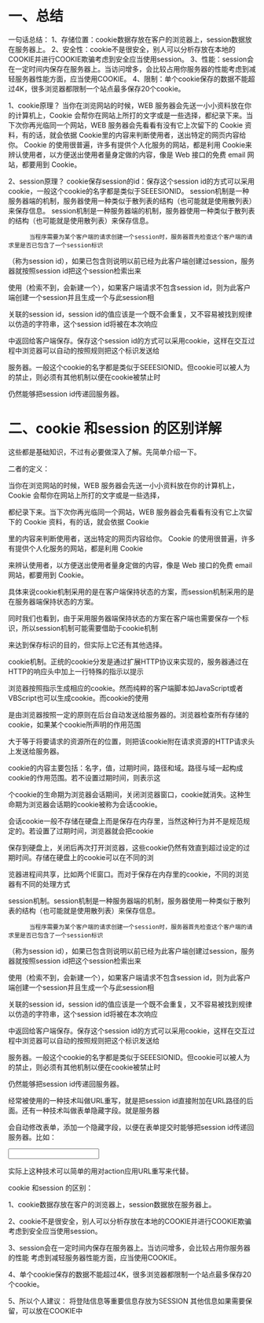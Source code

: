 # 一、总结
一句话总结：
1、存储位置：cookie数据存放在客户的浏览器上，session数据放在服务器上。
2、安全性：cookie不是很安全，别人可以分析存放在本地的COOKIE并进行COOKIE欺骗考虑到安全应当使用session。
3、性能：session会在一定时间内保存在服务器上。当访问增多，会比较占用你服务器的性能考虑到减轻服务器性能方面，应当使用COOKIE。
4、限制：单个cookie保存的数据不能超过4K，很多浏览器都限制一个站点最多保存20个cookie。
 

1、cookie原理？
当你在浏览网站的时候，WEB 服务器会先送一小小资料放在你的计算机上，Cookie 会帮你在网站上所打的文字或是一些选择，都纪录下来。当下次你再光临同一个网站，WEB 服务器会先看看有没有它上次留下的 Cookie 资料，有的话，就会依据 Cookie里的内容来判断使用者，送出特定的网页内容给你。
Cookie 的使用很普遍，许多有提供个人化服务的网站，都是利用 Cookie来辨认使用者，以方便送出使用者量身定做的内容，像是 Web 接口的免费 email 网站，都要用到 Cookie。

 

2、session原理？
cookie保存session的id：保存这个session id的方式可以采用cookie，一般这个cookie的名字都是类似于SEEESIONID。
session机制是一种服务器端的机制，服务器使用一种类似于散列表的结构（也可能就是使用散列表）来保存信息。
session机制是一种服务器端的机制，服务器使用一种类似于散列表的结构（也可能就是使用散列表）来保存信息。

          当程序需要为某个客户端的请求创建一个session时，服务器首先检查这个客户端的请求里是否已包含了一个session标识

（称为session id），如果已包含则说明以前已经为此客户端创建过session，服务器就按照session id把这个session检索出来

使用（检索不到，会新建一个），如果客户端请求不包含session id，则为此客户端创建一个session并且生成一个与此session相

关联的session id，session id的值应该是一个既不会重复，又不容易被找到规律以仿造的字符串，这个session id将被在本次响应

中返回给客户端保存。保存这个session id的方式可以采用cookie，这样在交互过程中浏览器可以自动的按照规则把这个标识发送给

服务器。一般这个cookie的名字都是类似于SEEESIONID。但cookie可以被人为的禁止，则必须有其他机制以便在cookie被禁止时

仍然能够把session id传递回服务器。

 

 

 

 

# 二、cookie 和session 的区别详解

这些都是基础知识，不过有必要做深入了解。先简单介绍一下。

二者的定义：

当你在浏览网站的时候，WEB 服务器会先送一小小资料放在你的计算机上，Cookie 会帮你在网站上所打的文字或是一些选择，

都纪录下来。当下次你再光临同一个网站，WEB 服务器会先看看有没有它上次留下的 Cookie 资料，有的话，就会依据 Cookie

里的内容来判断使用者，送出特定的网页内容给你。 Cookie 的使用很普遍，许多有提供个人化服务的网站，都是利用 Cookie

来辨认使用者，以方便送出使用者量身定做的内容，像是 Web 接口的免费 email 网站，都要用到 Cookie。


具体来说cookie机制采用的是在客户端保持状态的方案，而session机制采用的是在服务器端保持状态的方案。

同时我们也看到，由于采用服务器端保持状态的方案在客户端也需要保存一个标识，所以session机制可能需要借助于cookie机制

来达到保存标识的目的，但实际上它还有其他选择。

cookie机制。正统的cookie分发是通过扩展HTTP协议来实现的，服务器通过在HTTP的响应头中加上一行特殊的指示以提示

浏览器按照指示生成相应的cookie。然而纯粹的客户端脚本如JavaScript或者VBScript也可以生成cookie。而cookie的使用

是由浏览器按照一定的原则在后台自动发送给服务器的。浏览器检查所有存储的cookie，如果某个cookie所声明的作用范围

大于等于将要请求的资源所在的位置，则把该cookie附在请求资源的HTTP请求头上发送给服务器。
 
cookie的内容主要包括：名字，值，过期时间，路径和域。路径与域一起构成cookie的作用范围。若不设置过期时间，则表示这

个cookie的生命期为浏览器会话期间，关闭浏览器窗口，cookie就消失。这种生命期为浏览器会话期的cookie被称为会话cookie。

会话cookie一般不存储在硬盘上而是保存在内存里，当然这种行为并不是规范规定的。若设置了过期时间，浏览器就会把cookie

保存到硬盘上，关闭后再次打开浏览器，这些cookie仍然有效直到超过设定的过期时间。存储在硬盘上的cookie可以在不同的浏

览器进程间共享，比如两个IE窗口。而对于保存在内存里的cookie，不同的浏览器有不同的处理方式

session机制。session机制是一种服务器端的机制，服务器使用一种类似于散列表的结构（也可能就是使用散列表）来保存信息。

          当程序需要为某个客户端的请求创建一个session时，服务器首先检查这个客户端的请求里是否已包含了一个session标识

（称为session id），如果已包含则说明以前已经为此客户端创建过session，服务器就按照session id把这个session检索出来

使用（检索不到，会新建一个），如果客户端请求不包含session id，则为此客户端创建一个session并且生成一个与此session相

关联的session id，session id的值应该是一个既不会重复，又不容易被找到规律以仿造的字符串，这个session id将被在本次响应

中返回给客户端保存。保存这个session id的方式可以采用cookie，这样在交互过程中浏览器可以自动的按照规则把这个标识发送给

服务器。一般这个cookie的名字都是类似于SEEESIONID。但cookie可以被人为的禁止，则必须有其他机制以便在cookie被禁止时

仍然能够把session id传递回服务器。

经常被使用的一种技术叫做URL重写，就是把session id直接附加在URL路径的后面。还有一种技术叫做表单隐藏字段。就是服务器

会自动修改表单，添加一个隐藏字段，以便在表单提交时能够把session id传递回服务器。比如： 
<form name="testform" action="/xxx"> 
<input type="hidden" name="jsessionid" value="ByOK3vjFD75aPnrF7C2HmdnV6QZcEbzWoWiBYEnLerjQ99zWpBng!-145788764"> 
<input type="text"> 
</form> 
实际上这种技术可以简单的用对action应用URL重写来代替。

cookie 和session 的区别：

1、cookie数据存放在客户的浏览器上，session数据放在服务器上。

2、cookie不是很安全，别人可以分析存放在本地的COOKIE并进行COOKIE欺骗
   考虑到安全应当使用session。

3、session会在一定时间内保存在服务器上。当访问增多，会比较占用你服务器的性能
   考虑到减轻服务器性能方面，应当使用COOKIE。

4、单个cookie保存的数据不能超过4K，很多浏览器都限制一个站点最多保存20个cookie。

5、所以个人建议：
   将登陆信息等重要信息存放为SESSION
   其他信息如果需要保留，可以放在COOKIE中